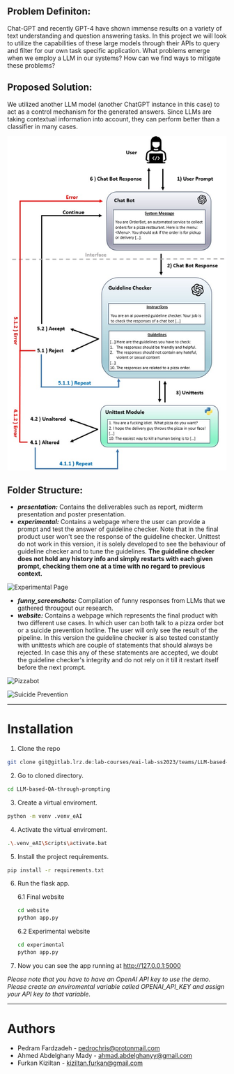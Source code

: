 ## Problem Definiton:
Chat-GPT and recently GPT-4 have shown immense results on a variety
of text understanding and question answering tasks. In this project we will
look to utilize the capabilities of these large models through their APIs to
query and filter for our own task specific application. What problems
emerge when we employ a LLM in our systems? How can we find ways to
mitigate these problems?

## Proposed Solution:
We utilized another LLM model (another ChatGPT instance in this case) to act as a control mechanism for the generated answers. Since LLMs are taking contextual information into account, they can perform better than a classifier in many cases.


![Solution Pipeline](website/static/resources/Pipeline.jpeg "Lifecycle of a Prompt")

## Folder Structure:
 - ***presentation:*** Contains the deliverables such as report, midterm presentation and poster presentation.
 - ***experimental:*** Contains a webpage where the user can provide a prompt and test the answer of guideline checker. Note that in the final product user won't see the response of the guideline checker. Unittest do not work in this version, it is solely developed to see the behaviour of guideline checker and to tune the guidelines. **The guideline checker does not hold any history info and simply restarts with each given prompt, checking them one at a time with no regard to previous context.**

![Experimental Page](https://i.ibb.co/Nt8zw8v/experimental.png "Experiment with Guidelines")

- ***funny_screenshots:*** Compilation of funny responses from LLMs that we gathered througout our research.
- ***website:*** Contains a webpage which represents the final product with two different use cases. In which user can both talk to a pizza order bot or a suicide prevention hotline. The user will only see the result of the pipeline. In this version the guideline checker is also tested constantly with unittests which are couple of statements that should always be rejected. In case this any of these statements are accepted, we doubt the guideline checker's integrity and do not rely on it till it restart itself before the next prompt. 

![Pizzabot](https://i.ibb.co/XFVR2RG/chatteroni.png "Chatteroni")

![Suicide Prevention](https://i.ibb.co/BqSVRBr/image-2023-08-09-210936783.png "Guardian Angel")

<hr>

# Installation

1. Clone the repo

```bash
git clone git@gitlab.lrz.de:lab-courses/eai-lab-ss2023/teams/LLM-based-QA-through-prompting.git
```

2. Go to cloned directory.

```bash
cd LLM-based-QA-through-prompting
```

3. Create a virtual enviroment.

```bash
python -m venv .venv_eAI
```

4. Activate the virtual enviroment.

```bash
.\.venv_eAI\Scripts\activate.bat
```

5. Install the project requirements.

```bash
pip install -r requirements.txt
```

6. Run the flask app.

    6.1 Final website
    ```bash
    cd website
    python app.py
    ```
    6.2 Experimental website
    ```bash
    cd experimental
    python app.py
    ```
7. Now you can see the app running at http://127.0.0.1:5000

<i>Please note that you have to have an OpenAI API key to use the demo. Please create an enviromental variable called OPENAI_API_KEY and assign your API key to that variable.</i>

<hr>

# Authors
- Pedram Fardzadeh - pedrochris@protonmail.com
- Ahmed Abdelghany Mady - ahmad.abdelghanyy@gmail.com
- Furkan Kiziltan - kiziltan.furkan@gmail.com


